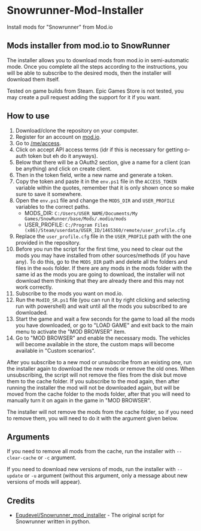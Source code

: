# Snowrunner-Mod-Installer
Install mods for "Snowrunner" from Mod.io

## Mods installer from mod.io to SnowRunner

The installer allows you to download mods from mod.io in semi-automatic mode. Once you complete all the steps according to the instructions, you will be able to subscribe to the desired mods, then the installer will download them itself.

Tested on game builds from Steam. Epic Games Store is not tested, you may create a pull request adding the support for it if you want.

## How to use

1. Download/clone the repository on your computer.
2. Register for an account on [mod.io](https://mod.io/).
3. Go to [/me/access](https://mod.io/me/access).
4. Click on accept API access terms (idr if this is necessary for getting o-auth token but eh do it anyways).
5. Below that there will be a OAuth2 section, give a name for a client (can be anything) and click on create client.
6. Then in the token field, write a new name and generate a token.
7. Copy the token and paste it in the `env.ps1` file in the `ACCESS_TOKEN` variable within the quotes, remember that it is only shown once so make sure to save it somewhere.
8. Open the `env.ps1` file and change the `MODS_DIR` and `USER_PROFILE` variables to the correct paths.
   - MODS_DIR: `C:/Users/USER_NAME/Documents/My Games/SnowRunner/base/Mods/.modio/mods`
   - USER_PROFILE: `C:/Program Files (x86)/Steam/userdata/USER_ID/1465360/remote/user_profile.cfg`
9. Replace the `user_profile.cfg` file in the `USER_PROFILE` path with the one provided in the repository.
10. Before you run the script for the first time, you need to clear out the mods you may have installed from other sources/methods (if you have any). To do this, go to the `MODS_DIR` path and delete all the folders and files in the `mods` folder. If there are any mods in the mods folder with the same id as the mods you are going to download, the installer will not download them thinking that they are already there and this may not work correctly.
11. Subscribe to the mods you want on mod.io.
12. Run the `ModIO_SR.ps1` file (you can run it by right clicking and selecting run with powershell) and wait until all the mods you subscribed to are downloaded.
13. Start the game and wait a few seconds for the game to load all the mods you have downloaded, or go to "LOAD GAME" and exit back to the main menu to activate the "MOD BROWSER" item.
14. Go to "MOD BROWSER" and enable the necessary mods. The vehicles will become available in the store, the custom maps will become available in "Custom scenarios".

After you subscribe to a new mod or unsubscribe from an existing one, run the installer again to download the new mods or remove the old ones. When unsubscribing, the script will not remove the files from the disk but move them to the cache folder. If you subscribe to the mod again, then after running the installer the mod will not be downloaded again, but will be moved from the cache folder to the mods folder, after that you will need to manually turn it on again in the game in "MOD BROWSER".

The installer will not remove the mods from the cache folder, so if you need to remove them, you will need to do it with the argument given below.

## Arguments

If you need to remove all mods from the cache, run the installer with `--clear-cache` or `-c` argument.

If you need to download new versions of mods, run the installer with `--update` or `-u` argument (without this argument, only a message about new versions of mods will appear).

## Credits

- [Equdevel/Snowrunner_mod_installer](https://github.com/equdevel/SnowRunner_mod_installer) - The original script for Snowrunner written in python.